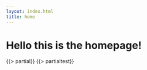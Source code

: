 ```yaml
---
layout: index.html
title: home
---
```


# Hello this is the homepage!

{{> partial}}
{{> partialtest}}
